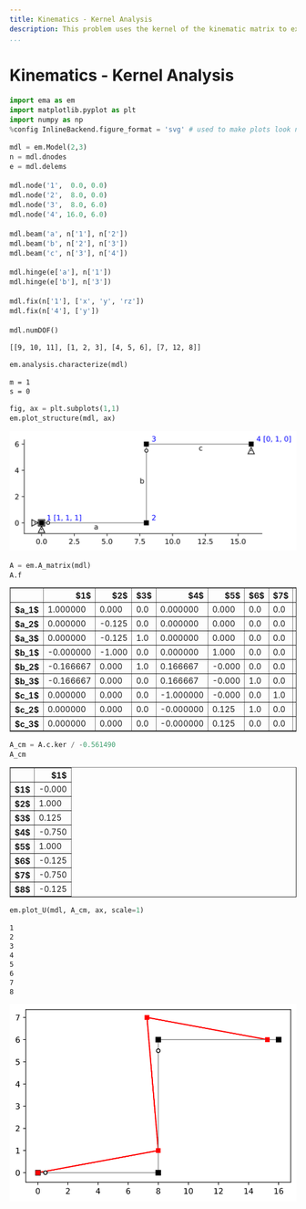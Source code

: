```yaml
---
title: Kinematics - Kernel Analysis
description: This problem uses the kernel of the kinematic matrix to explore mechanisms in a frame structure.
...
```


# Kinematics - Kernel Analysis


```python
import ema as em
import matplotlib.pyplot as plt
import numpy as np
%config InlineBackend.figure_format = 'svg' # used to make plots look nicerbb
```


```python
mdl = em.Model(2,3)
n = mdl.dnodes
e = mdl.delems

mdl.node('1',  0.0, 0.0)
mdl.node('2',  8.0, 0.0)
mdl.node('3',  8.0, 6.0)
mdl.node('4', 16.0, 6.0)

mdl.beam('a', n['1'], n['2'])
mdl.beam('b', n['2'], n['3'])
mdl.beam('c', n['3'], n['4'])

mdl.hinge(e['a'], n['1'])
mdl.hinge(e['b'], n['3'])

mdl.fix(n['1'], ['x', 'y', 'rz'])
mdl.fix(n['4'], ['y'])

mdl.numDOF()
```




    [[9, 10, 11], [1, 2, 3], [4, 5, 6], [7, 12, 8]]




```python
em.analysis.characterize(mdl)
```

    m = 1
    s = 0
    


```python
fig, ax = plt.subplots(1,1)
em.plot_structure(mdl, ax)
```


![svg](output_4_0.svg)



```python
A = em.A_matrix(mdl)
A.f
```




<table border="1" class="dataframe">
  <thead>
    <tr style="text-align: right;">
      <th></th>
      <th>$1$</th>
      <th>$2$</th>
      <th>$3$</th>
      <th>$4$</th>
      <th>$5$</th>
      <th>$6$</th>
      <th>$7$</th>
      <th>$8$</th>
    </tr>
  </thead>
  <tbody>
    <tr>
      <th>$a_1$</th>
      <td>1.000000</td>
      <td>0.000</td>
      <td>0.0</td>
      <td>0.000000</td>
      <td>0.000</td>
      <td>0.0</td>
      <td>0.0</td>
      <td>0.0</td>
    </tr>
    <tr>
      <th>$a_2$</th>
      <td>0.000000</td>
      <td>-0.125</td>
      <td>0.0</td>
      <td>0.000000</td>
      <td>0.000</td>
      <td>0.0</td>
      <td>0.0</td>
      <td>0.0</td>
    </tr>
    <tr>
      <th>$a_3$</th>
      <td>0.000000</td>
      <td>-0.125</td>
      <td>1.0</td>
      <td>0.000000</td>
      <td>0.000</td>
      <td>0.0</td>
      <td>0.0</td>
      <td>0.0</td>
    </tr>
    <tr>
      <th>$b_1$</th>
      <td>-0.000000</td>
      <td>-1.000</td>
      <td>0.0</td>
      <td>0.000000</td>
      <td>1.000</td>
      <td>0.0</td>
      <td>0.0</td>
      <td>0.0</td>
    </tr>
    <tr>
      <th>$b_2$</th>
      <td>-0.166667</td>
      <td>0.000</td>
      <td>1.0</td>
      <td>0.166667</td>
      <td>-0.000</td>
      <td>0.0</td>
      <td>0.0</td>
      <td>0.0</td>
    </tr>
    <tr>
      <th>$b_3$</th>
      <td>-0.166667</td>
      <td>0.000</td>
      <td>0.0</td>
      <td>0.166667</td>
      <td>-0.000</td>
      <td>1.0</td>
      <td>0.0</td>
      <td>0.0</td>
    </tr>
    <tr>
      <th>$c_1$</th>
      <td>0.000000</td>
      <td>0.000</td>
      <td>0.0</td>
      <td>-1.000000</td>
      <td>-0.000</td>
      <td>0.0</td>
      <td>1.0</td>
      <td>0.0</td>
    </tr>
    <tr>
      <th>$c_2$</th>
      <td>0.000000</td>
      <td>0.000</td>
      <td>0.0</td>
      <td>-0.000000</td>
      <td>0.125</td>
      <td>1.0</td>
      <td>0.0</td>
      <td>0.0</td>
    </tr>
    <tr>
      <th>$c_3$</th>
      <td>0.000000</td>
      <td>0.000</td>
      <td>0.0</td>
      <td>-0.000000</td>
      <td>0.125</td>
      <td>0.0</td>
      <td>0.0</td>
      <td>1.0</td>
    </tr>
  </tbody>
</table>




```python
A_cm = A.c.ker / -0.561490
A_cm
```




<table border="1" class="dataframe">
  <thead>
    <tr style="text-align: right;">
      <th></th>
      <th>$1$</th>
    </tr>
  </thead>
  <tbody>
    <tr>
      <th>$1$</th>
      <td>-0.000</td>
    </tr>
    <tr>
      <th>$2$</th>
      <td>1.000</td>
    </tr>
    <tr>
      <th>$3$</th>
      <td>0.125</td>
    </tr>
    <tr>
      <th>$4$</th>
      <td>-0.750</td>
    </tr>
    <tr>
      <th>$5$</th>
      <td>1.000</td>
    </tr>
    <tr>
      <th>$6$</th>
      <td>-0.125</td>
    </tr>
    <tr>
      <th>$7$</th>
      <td>-0.750</td>
    </tr>
    <tr>
      <th>$8$</th>
      <td>-0.125</td>
    </tr>
  </tbody>
</table>




```python
em.plot_U(mdl, A_cm, ax, scale=1)
```

    1
    2
    3
    4
    5
    6
    7
    8
    


![svg](output_7_1.svg)

